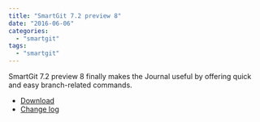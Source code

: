 ```yaml
---
title: "SmartGit 7.2 preview 8"
date: "2016-06-06"
categories: 
  - "smartgit"
tags: 
  - "smartgit"
---
```


SmartGit 7.2 preview 8 finally makes the Journal useful by offering quick and easy branch-related commands.

- [Download](http://www.syntevo.com/smartgit/early-access)
- [Change log](http://www.syntevo.com/smartgit/changelog-eap.txt)
